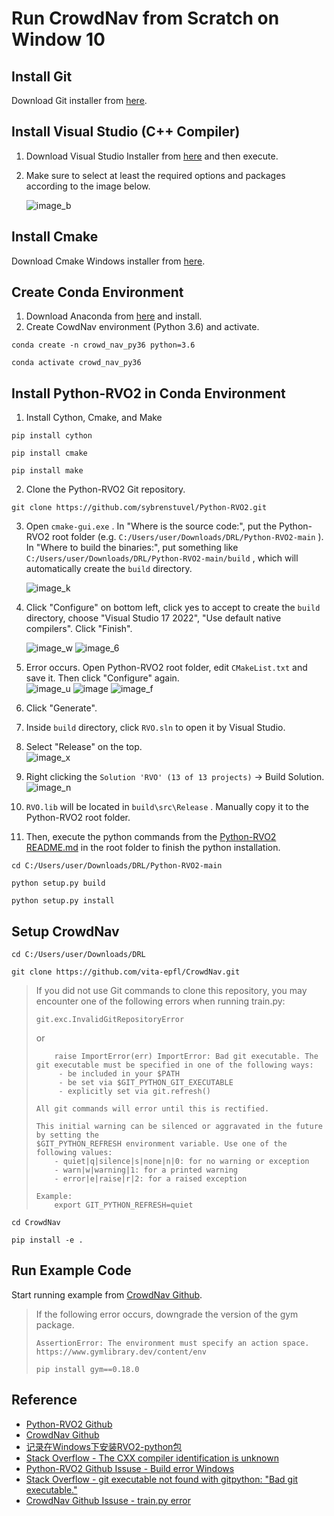 # Run CrowdNav from Scratch on Window 10   
## Install Git   
Download Git installer from [here](https://git-scm.com/downloads/win).   
## Install Visual Studio (C++ Compiler)   
1. Download Visual Studio Installer from [here](https://visualstudio.microsoft.com/zh-hant/downloads/) and then execute.   
2. Make sure to select at least the required options and packages according to the image below.
   
    ![image_b](https://github.com/user-attachments/assets/425e422d-470e-4346-a1d1-8b04db660cb6)


## Install Cmake    
Download Cmake Windows installer from [here](https://cmake.org/download/).
   
## Create Conda Environment   
1. Download Anaconda from [here](https://www.anaconda.com/download) and install.   
2. Create CowdNav environment (Python 3.6) and activate.
   
```
conda create -n crowd_nav_py36 python=3.6
```
```
conda activate crowd_nav_py36
```
   
## Install Python-RVO2 in Conda Environment   
1.  Install Cython, Cmake, and Make
   
```
pip install cython
```
```
pip install cmake
```
```
pip install make
```
2. Clone the Python-RVO2 Git repository.
   
```
git clone https://github.com/sybrenstuvel/Python-RVO2.git 
```
3. Open `cmake-gui.exe` . In "Where is the source code:", put the Python-RVO2 root folder (e.g. `C:/Users/user/Downloads/DRL/Python-RVO2-main` ). In "Where to build the binaries:", put something like `C:/Users/user/Downloads/DRL/Python-RVO2-main/build` , which will automatically create the `build` directory.
   
     ![image_k](https://github.com/user-attachments/assets/08cfa25f-3578-4eae-8817-bcb34b55a74c)

4. Click "Configure" on bottom left, click yes to accept to create the `build` directory, choose "Visual Studio 17 2022", "Use default native compilers". Click "Finish".
   
    ![image_w](https://github.com/user-attachments/assets/bcd2227c-5644-4951-b533-090c9eb32ffb)
    ![image_6](https://github.com/user-attachments/assets/9f54c825-9b28-45c7-9b72-6958bfb4f251)

5. Error occurs. Open Python-RVO2 root folder, edit `CMakeList.txt` and save it. Then click "Configure" again.   
    ![image_u](https://github.com/user-attachments/assets/47dd1a6a-c717-481c-93f9-5482ed8572d9)
    ![image](https://github.com/user-attachments/assets/92be699f-64a2-488c-bab3-05d6054952d9)
    ![image_f](https://github.com/user-attachments/assets/cfecafdd-77d5-4158-81d2-38dc4a87ce7a)

6. Click "Generate".   
7. Inside `build` directory, click `RVO.sln` to open it by Visual Studio.   
8. Select "Release" on the top.   
    ![image_x](https://github.com/user-attachments/assets/8aeb81d0-b93c-45c0-90d0-729f34392ed8)
   
9. Right clicking the `Solution 'RVO' (13 of 13 projects)` → Build Solution.   
    ![image_n](https://github.com/user-attachments/assets/08cb685d-5339-461a-a3d8-f0ccb21d9d20)

10. `RVO.lib` will be located in `build\src\Release` . Manually copy it to the Python-RVO2 root folder.   
11. Then, execute the python commands from the [Python-RVO2 README.md](https://github.com/sybrenstuvel/Python-RVO2?tab=readme-ov-file#python-bindings-for-optimal-reciprocal-collision-avoidance) in the root folder to finish the python installation.
   
```
cd C:/Users/user/Downloads/DRL/Python-RVO2-main
```
```
python setup.py build
```
```
python setup.py install
```
   
## Setup CrowdNav   
```
cd C:/Users/user/Downloads/DRL
```
```
git clone https://github.com/vita-epfl/CrowdNav.git 
```
> If you did not use Git commands to clone this repository, you may encounter one of the following errors when running train.py:   
> 
> ```
> git.exc.InvalidGitRepositoryError
> ```
> or   
> ```
>     raise ImportError(err) ImportError: Bad git executable. The git executable must be specified in one of the following ways:
>      - be included in your $PATH
>      - be set via $GIT_PYTHON_GIT_EXECUTABLE
>      - explicitly set via git.refresh()
> 
> All git commands will error until this is rectified.
> 
> This initial warning can be silenced or aggravated in the future by setting the
> $GIT_PYTHON_REFRESH environment variable. Use one of the following values:
>     - quiet|q|silence|s|none|n|0: for no warning or exception
>     - warn|w|warning|1: for a printed warning
>     - error|e|raise|r|2: for a raised exception
> 
> Example:
>     export GIT_PYTHON_REFRESH=quiet
> ```
```
cd CrowdNav
```
```
pip install -e .
```
## Run Example Code   
Start running example from [CrowdNav Github](https://github.com/vita-epfl/CrowdNav).   
> If the following error occurs, downgrade the version of the gym package.   
> 
> ```
> AssertionError: The environment must specify an action space. https://www.gymlibrary.dev/content/env
> ```
> ```
> pip install gym==0.18.0
> ```

## Reference   
- [Python-RVO2 Github](https://github.com/sybrenstuvel/Python-RVO2)   
- [CrowdNav Github](https://github.com/vita-epfl/CrowdNav)   
- [记录在Windows下安装RVO2-python包](https://juejin.cn/post/7297130301289332771)   
- [Stack Overflow - The CXX compiler identification is unknown](https://stackoverflow.com/questions/20632860/the-cxx-compiler-identification-is-unknown)   
- [Python-RVO2 Github Issuse - Build error Windows](https://github.com/sybrenstuvel/Python-RVO2/issues/22#issuecomment-1294446990)   
- [Stack Overflow - git executable not found with gitpython: "Bad git executable."](https://stackoverflow.com/questions/48399498/git-executable-not-found-with-gitpython-bad-git-executable)   
- [CrowdNav Github Issuse - train.py error](https://github.com/vita-epfl/CrowdNav/issues/15#issuecomment-562012680)   
